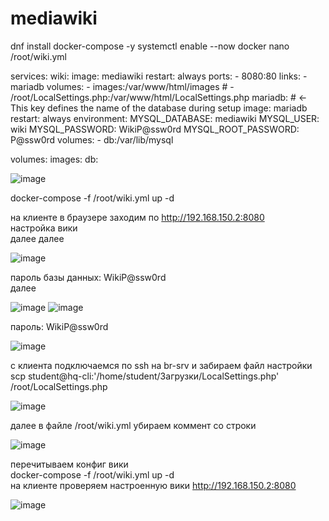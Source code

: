 # mediawiki
dnf install docker-compose -y
systemctl enable --now docker
nano /root/wiki.yml

services:
  wiki:
    image: mediawiki
    restart: always
    ports:
      - 8080:80
    links:
      - mariadb
    volumes:
      - images:/var/www/html/images
      # - /root/LocalSettings.php:/var/www/html/LocalSettings.php
  mariadb: # <- This key defines the name of the database during setup
    image: mariadb
    restart: always
    environment:
      MYSQL_DATABASE: mediawiki
      MYSQL_USER: wiki
      MYSQL_PASSWORD: WikiP@ssw0rd
      MYSQL_ROOT_PASSWORD: P@ssw0rd
    volumes:
      - db:/var/lib/mysql

volumes:
  images:
  db:

![image](https://github.com/user-attachments/assets/c671ab0f-7d77-4e44-ac13-b99d2b38fbb6)

docker-compose -f /root/wiki.yml up -d <br/>

на клиенте в браузере заходим по http://192.168.150.2:8080 <br/>
настройка вики <br/>
далее 
далее

![image](https://github.com/user-attachments/assets/7c5eb5b2-c3cf-4f6d-839d-899504a57e7e)

пароль базы данных: WikiP@ssw0rd <br/>
далее <br/>

![image](https://github.com/user-attachments/assets/734cf7c1-0d56-4dfc-b49a-4aeb397c530f)
![image](https://github.com/user-attachments/assets/51c84ab4-64be-4ae3-b94c-f25e6159beaf)

пароль: WikiP@ssw0rd <br/>

![image](https://github.com/user-attachments/assets/1b3ab529-a60d-4df9-844e-78b3b044aee9)

с клиента подключаемся по ssh на br-srv и забираем файл настройки <br/>
scp student@hq-cli:'/home/student/Загрузки/LocalSettings.php' /root/LocalSettings.php <br/>

![image](https://github.com/user-attachments/assets/79587138-beac-4977-909b-2434edeed1b2)

далее в файле /root/wiki.yml убираем коммент со строки <br/>

![image](https://github.com/user-attachments/assets/926c8f2c-4bba-4a2c-a900-9d2554b9a1ac)

перечитываем конфиг вики <br/>
docker-compose -f /root/wiki.yml up -d <br/>
на клиенте проверяем настроенную вики http://192.168.150.2:8080 <br/>

![image](https://github.com/user-attachments/assets/15b713de-16df-4f22-90c3-164590020589)
